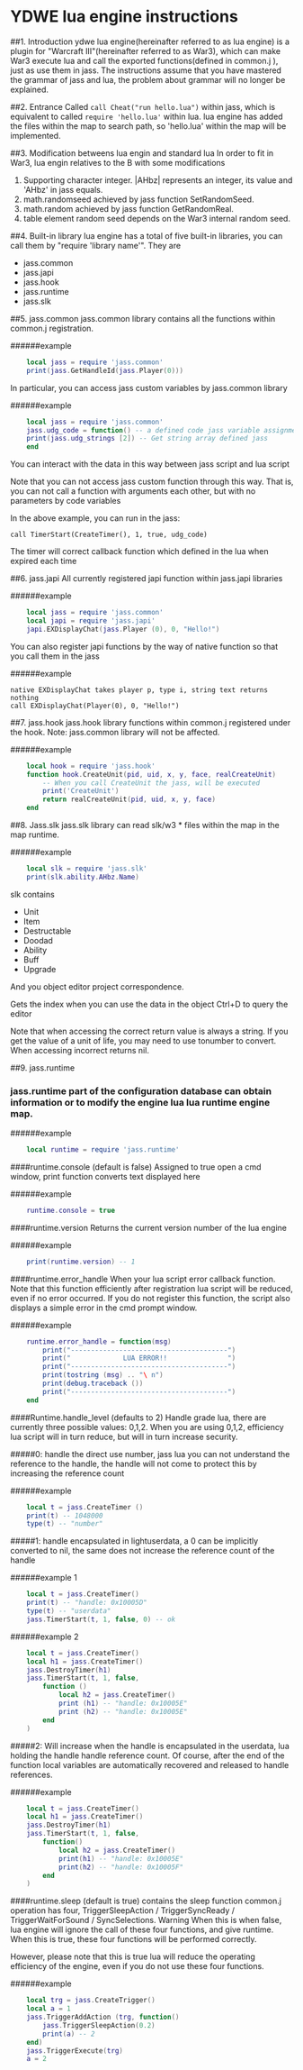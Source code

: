 # YDWE lua engine instructions

##1. Introduction
ydwe lua engine(hereinafter referred to as lua engine) is a plugin for "Warcraft III"(hereinafter referred to as War3), which can make War3 execute lua and call the exported functions(defined in common.j ), just as use them in jass. The instructions assume that you have mastered the grammar of jass and lua, the problem about grammar will no longer be explained.

##2. Entrance
Called `call Cheat("run hello.lua")` within jass, which is equivalent to called `require 'hello.lua'` within lua. lua engine has added the files within the map to search path, so 'hello.lua' within the map will be implemented.

##3. Modification betweens lua engin and standard lua
In order to fit in War3, lua engin relatives to the B with some modifications
 
1. Supporting character integer. |AHbz| represents an integer, its value and 'AHbz' in jass equals.
2. math.randomseed achieved by jass function SetRandomSeed.
3. math.random achieved by jass function GetRandomReal.
4. table element random seed depends on the War3 internal random seed.

##4. Built-in library
lua engine has a total of five built-in libraries, you can call them by "require 'library name'". They are

* jass.common
* jass.japi
* jass.hook
* jass.runtime
* jass.slk

##5. jass.common
jass.common library contains all the functions within common.j registration.
 
######example

```lua
	local jass = require 'jass.common'
	print(jass.GetHandleId(jass.Player(0)))
```

In particular, you can access jass custom variables by jass.common library

######example

```lua
	local jass = require 'jass.common'
	jass.udg_code = function() -- a defined code jass variable assignment as a lua function
	print(jass.udg_strings [2]) -- Get string array defined jass
	end
```

You can interact with the data in this way between jass script and lua script

Note that you can not access jass custom function through this way. That is, you can not call a function with arguments each other, but with no parameters by code variables

In the above example, you can run in the jass:

	call TimerStart(CreateTimer(), 1, true, udg_code)

The timer will correct callback function which defined in the lua when expired each time

##6. jass.japi
All currently registered japi function within jass.japi libraries 

######example

```lua
	local jass = require 'jass.common'
	local japi = require 'jass.japi'
	japi.EXDisplayChat(jass.Player (0), 0, "Hello!")
```

You can also register japi functions by the way of native function so that you call them in the jass

######example

	native EXDisplayChat takes player p, type i, string text returns nothing
	call EXDisplayChat(Player(0), 0, "Hello!")

##7. jass.hook
jass.hook library functions within common.j registered under the hook. Note: jass.common library will not be affected.

######example

```lua
	local hook = require 'jass.hook'
	function hook.CreateUnit(pid, uid, x, y, face, realCreateUnit)
		-- When you call CreateUnit the jass, will be executed
		print('CreateUnit')
		return realCreateUnit(pid, uid, x, y, face)
	end
```

##8. Jass.slk
jass.slk library can read slk/w3 * files within the map in the map runtime.

######example

```lua
	local slk = require 'jass.slk'
	print(slk.ability.AHbz.Name)
```

slk contains

* Unit
* Item
* Destructable
* Doodad
* Ability
* Buff
* Upgrade

And you object editor project correspondence.

Gets the index when you can use the data in the object Ctrl+D to query the editor

Note that when accessing the correct return value is always a string. If you get the value of a unit of life, you may need to use tonumber to convert. When accessing incorrect returns nil.

##9. jass.runtime
### jass.runtime part of the configuration database can obtain information or to modify the engine lua lua runtime engine map.

######example

```lua
	local runtime = require 'jass.runtime'
```
####runtime.console (default is false)
Assigned to true open a cmd window, print function converts text displayed here

######example
```lua
	runtime.console = true
```

####runtime.version
Returns the current version number of the lua engine

######example

```lua
	print(runtime.version) -- 1
```

####runtime.error_handle
When your lua script error callback function. Note that this function efficiently after registration lua script will be reduced, even if no error occurred. If you do not register this function, the script also displays a simple error in the cmd prompt window.

######example

```lua
	runtime.error_handle = function(msg)
		print("---------------------------------------")
		print("             LUA ERROR!!               ")
		print("---------------------------------------")
		print(tostring (msg) .. "\ n")
		print(debug.traceback ())
		print("---------------------------------------")
	end
```

####Runtime.handle_level (defaults to 2)
Handle grade lua, there are currently three possible values: 0,1,2. When you are using 0,1,2, efficiency lua script will in turn reduce, but will in turn increase security.

#####0: handle the direct use number, jass lua you can not understand the reference to the handle, the handle will not come to protect this by increasing the reference count

######example

```lua
	local t = jass.CreateTimer ()
	print(t) -- 1048000
	type(t) -- "number"
```

#####1: handle encapsulated in lightuserdata, a 0 can be implicitly converted to nil, the same does not increase the reference count of the handle

######example 1

```lua
	local t = jass.CreateTimer()
	print(t) -- "handle: 0x10005D"
	type(t) -- "userdata"
	jass.TimerStart(t, 1, false, 0) -- ok
```

######example 2

```lua
	local t = jass.CreateTimer()
	local h1 = jass.CreateTimer()
	jass.DestroyTimer(h1)
	jass.TimerStart(t, 1, false,
		function ()
			local h2 = jass.CreateTimer()
			print (h1) -- "handle: 0x10005E"
			print (h2) -- "handle: 0x10005E"
		end
	)
```

#####2: Will increase when the handle is encapsulated in the userdata, lua holding the handle handle reference count. Of course, after the end of the function local variables are automatically recovered and released to handle references.

######example

```lua
	local t = jass.CreateTimer()
	local h1 = jass.CreateTimer()
	jass.DestroyTimer(h1)
	jass.TimerStart(t, 1, false,
		function()
			local h2 = jass.CreateTimer()
			print(h1) -- "handle: 0x10005E"
			print(h2) -- "handle: 0x10005F"
		end
	)
```

####runtime.sleep (default is true)
contains the sleep function common.j operation has four, TriggerSleepAction / TriggerSyncReady / TriggerWaitForSound / SyncSelections. Warning When this is when false, lua engine will ignore the call of these four functions, and give runtime. When this is true, these four functions will be performed correctly.

However, please note that this is true lua will reduce the operating efficiency of the engine, even if you do not use these four functions.

######example

```lua
	local trg = jass.CreateTrigger()
	local a = 1
	jass.TriggerAddAction (trg, function()
		jass.TriggerSleepAction(0.2)
		print(a) -- 2
	end)
	jass.TriggerExecute(trg)
	a = 2
```
